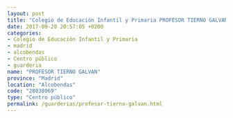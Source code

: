 ```yaml
---
layout: post
title: "Colegio de Educación Infantil y Primaria PROFESOR TIERNO GALVAN"
date: 2017-09-20 20:57:05 +0200
categories:
- Colegio de Educación Infantil y Primaria
- madrid
- alcobendas
- Centro público
- guarderia
name: "PROFESOR TIERNO GALVAN"
province: "Madrid"
location: "Alcobendas"
code: "28038069"
type: "Centro público"
permalink: /guarderias/profesor-tierno-galvan.html
---
```

